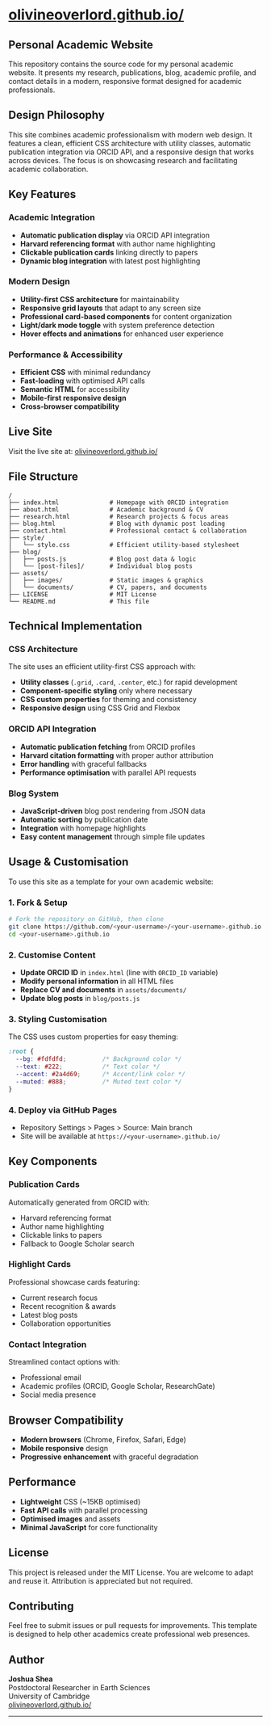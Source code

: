# [olivineoverlord.github.io/](https://olivineoverlord.github.io/)
## Personal Academic Website

This repository contains the source code for my personal academic website. It presents my research, publications, blog, academic profile, and contact details in a modern, responsive format designed for academic professionals.

## Design Philosophy

This site combines academic professionalism with modern web design. It features a clean, efficient CSS architecture with utility classes, automatic publication integration via ORCID API, and a responsive design that works across devices. The focus is on showcasing research and facilitating academic collaboration.

## Key Features

### Academic Integration
- **Automatic publication display** via ORCID API integration
- **Harvard referencing format** with author name highlighting
- **Clickable publication cards** linking directly to papers
- **Dynamic blog integration** with latest post highlighting

### Modern Design
- **Utility-first CSS architecture** for maintainability
- **Responsive grid layouts** that adapt to any screen size
- **Professional card-based components** for content organization
- **Light/dark mode toggle** with system preference detection
- **Hover effects and animations** for enhanced user experience

### Performance & Accessibility
- **Efficient CSS** with minimal redundancy
- **Fast-loading** with optimised API calls
- **Semantic HTML** for accessibility
- **Mobile-first responsive design**
- **Cross-browser compatibility**

## Live Site

Visit the live site at: [olivineoverlord.github.io/](https://olivineoverlord.github.io/)

## File Structure

```
/
├── index.html              # Homepage with ORCID integration
├── about.html              # Academic background & CV
├── research.html           # Research projects & focus areas
├── blog.html               # Blog with dynamic post loading
├── contact.html            # Professional contact & collaboration
├── style/
│   └── style.css           # Efficient utility-based stylesheet
├── blog/
│   ├── posts.js            # Blog post data & logic
│   └── [post-files]/       # Individual blog posts
├── assets/
│   ├── images/             # Static images & graphics
│   └── documents/          # CV, papers, and documents
├── LICENSE                 # MIT License
└── README.md               # This file
```

## Technical Implementation

### CSS Architecture
The site uses an efficient utility-first CSS approach with:
- **Utility classes** (`.grid`, `.card`, `.center`, etc.) for rapid development
- **Component-specific styling** only where necessary
- **CSS custom properties** for theming and consistency
- **Responsive design** using CSS Grid and Flexbox

### ORCID API Integration
- **Automatic publication fetching** from ORCID profiles
- **Harvard citation formatting** with proper author attribution
- **Error handling** with graceful fallbacks
- **Performance optimisation** with parallel API requests

### Blog System
- **JavaScript-driven** blog post rendering from JSON data
- **Automatic sorting** by publication date
- **Integration** with homepage highlights
- **Easy content management** through simple file updates

## Usage & Customisation

To use this site as a template for your own academic website:

### 1. Fork & Setup
```bash
# Fork the repository on GitHub, then clone
git clone https://github.com/<your-username>/<your-username>.github.io.git
cd <your-username>.github.io
```

### 2. Customise Content
- **Update ORCID ID** in `index.html` (line with `ORCID_ID` variable)
- **Modify personal information** in all HTML files
- **Replace CV and documents** in `assets/documents/`
- **Update blog posts** in `blog/posts.js`

### 3. Styling Customisation
The CSS uses custom properties for easy theming:
```css
:root {
  --bg: #fdfdfd;          /* Background color */
  --text: #222;           /* Text color */
  --accent: #2a4d69;      /* Accent/link color */
  --muted: #888;          /* Muted text color */
}
```

### 4. Deploy via GitHub Pages
- Repository Settings > Pages > Source: Main branch
- Site will be available at `https://<your-username>.github.io/`

## Key Components

### Publication Cards
Automatically generated from ORCID with:
- Harvard referencing format
- Author name highlighting
- Clickable links to papers
- Fallback to Google Scholar search

### Highlight Cards
Professional showcase cards featuring:
- Current research focus
- Recent recognition & awards
- Latest blog posts
- Collaboration opportunities

### Contact Integration
Streamlined contact options with:
- Professional email
- Academic profiles (ORCID, Google Scholar, ResearchGate)
- Social media presence

## Browser Compatibility
- **Modern browsers** (Chrome, Firefox, Safari, Edge)
- **Mobile responsive** design
- **Progressive enhancement** with graceful degradation

## Performance
- **Lightweight** CSS (~15KB optimised)
- **Fast API calls** with parallel processing
- **Optimised images** and assets
- **Minimal JavaScript** for core functionality

## License

This project is released under the MIT License. You are welcome to adapt and reuse it. Attribution is appreciated but not required.

## Contributing

Feel free to submit issues or pull requests for improvements. This template is designed to help other academics create professional web presences.

## Author

**Joshua Shea**  
Postdoctoral Researcher in Earth Sciences  
University of Cambridge  
[olivineoverlord.github.io/](https://olivineoverlord.github.io/)

---
